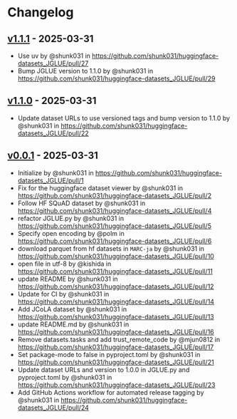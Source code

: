 # Changelog

## [v1.1.1](https://github.com/shunk031/huggingface-datasets_JGLUE/compare/v1.1.0...v1.1.1) - 2025-03-31
- Use uv by @shunk031 in https://github.com/shunk031/huggingface-datasets_JGLUE/pull/27
- Bump JGLUE version to 1.1.0 by @shunk031 in https://github.com/shunk031/huggingface-datasets_JGLUE/pull/29

## [v1.1.0](https://github.com/shunk031/huggingface-datasets_JGLUE/compare/v1.0.0...v1.1.0) - 2025-03-31
- Update dataset URLs to use versioned tags and bump version to 1.1.0 by @shunk031 in https://github.com/shunk031/huggingface-datasets_JGLUE/pull/22

## [v0.0.1](https://github.com/shunk031/huggingface-datasets_JGLUE/commits/v0.0.1) - 2025-03-31
- Initialize by @shunk031 in https://github.com/shunk031/huggingface-datasets_JGLUE/pull/1
- Fix for the huggingface dataset viewer by @shunk031 in https://github.com/shunk031/huggingface-datasets_JGLUE/pull/2
- Follow HF SQuAD dataset by @shunk031 in https://github.com/shunk031/huggingface-datasets_JGLUE/pull/4
- refactor JGLUE.py by @shunk031 in https://github.com/shunk031/huggingface-datasets_JGLUE/pull/5
- Specify open encoding by @polm in https://github.com/shunk031/huggingface-datasets_JGLUE/pull/6
- download parquet from hf datasets in `MARC-ja` by @shunk031 in https://github.com/shunk031/huggingface-datasets_JGLUE/pull/10
- open file in utf-8 by @kishida in https://github.com/shunk031/huggingface-datasets_JGLUE/pull/11
- update README by @shunk031 in https://github.com/shunk031/huggingface-datasets_JGLUE/pull/12
- Update for CI by @shunk031 in https://github.com/shunk031/huggingface-datasets_JGLUE/pull/14
- Add JCoLA dataset by @shunk031 in https://github.com/shunk031/huggingface-datasets_JGLUE/pull/13
- update README.md by @shunk031 in https://github.com/shunk031/huggingface-datasets_JGLUE/pull/16
- Remove datasets.tasks and add trust_remote_code by @mjun0812 in https://github.com/shunk031/huggingface-datasets_JGLUE/pull/17
- Set package-mode to false in pyproject.toml by @shunk031 in https://github.com/shunk031/huggingface-datasets_JGLUE/pull/21
- Update dataset URLs and version to 1.0.0 in JGLUE.py and pyproject.toml by @shunk031 in https://github.com/shunk031/huggingface-datasets_JGLUE/pull/23
- Add GitHub Actions workflow for automated release tagging by @shunk031 in https://github.com/shunk031/huggingface-datasets_JGLUE/pull/24
